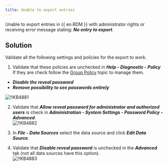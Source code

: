 ```yaml
---
title: Unable to export entries
---
```

Unable to export entries in {{ en.RDM }} with administrator rights or receiving error message stating: ***No entry to export***.

## Solution

Validate all the following settings and policies for the export to work.

1. Validate that these policies are unchecked in ***Help - Diagnostic - Policy*** If they are check follow the [Group Policy](/kb/remote-desktop-manager/how-to-articles/group-policies/) topic to manage them.  

* ***Disable the reveal password***
* ***Remove possibility to see passwords entirely***  

![!!KB4881](https://webdevolutions.azureedge.net/docs/en/kb/KB4881.png)

2. Validate that ***Allow reveal password for administrator and authorized users*** is check in ***Administration - System Settings - Password Policy - Advanced***.  
![!!KB4882](https://webdevolutions.azureedge.net/docs/en/kb/KB4882.png)

3. In ***File - Data Sources*** select the data source and click ***Edit Data Source***.
1. Validate that ***Disable reveal password*** is unchecked in the ***Advanced*** tab (not all data sources have this option).  
![!!KB4883](https://webdevolutions.azureedge.net/docs/en/kb/KB4883.png)
